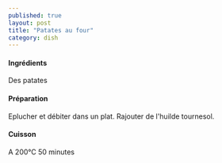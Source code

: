 ```yaml
---
published: true
layout: post
title: "Patates au four"
category: dish
---
```


#### Ingrédients
Des patates

#### Préparation
Eplucher et débiter dans un plat. Rajouter de l'huilde tournesol.

#### Cuisson
A 200°C 50 minutes
